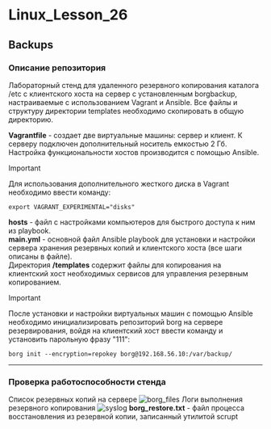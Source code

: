 # Linux_Lesson_26
## Backups

### Описание репозитория

Лабораторный стенд для удаленного резервного копирования каталога /etc c клиентского хоста на сервер с установленным borgbackup, настраиваемые с использованием Vagrant и Ansible. Все файлы и структуру директории temрlates необходимо скопировать в общую директорию.  

**Vagrantfile** - создает две виртуальные машины: сервер и клиент. К серверу подключен дополнительный носитель емкостью 2 Гб. Настройка функциональности хостов производится с помощью Ansible.

> [!IMPORTANT]
> Для использования дополнительного жесткого диска в Vagrant необходимо ввести команду: 

	export VAGRANT_EXPERIMENTAL="disks"

**hosts** - файл с настройками компьютеров для быстрого доступа к ним из playbook.  
**main.yml** - основной файл Ansible playbook для установки и настройки сервера хранения резервных копий и клиентского хоста (все шаги описаны в файле).  
Директория **/templates** содержит файлы для копирования на клиентский хост необходимых сервисов для управления резервным копированием.

> [!IMPORTANT]
> После установки и настройки виртуальных машин с помощью Ansible необходимо инициализировать репозиторий borg на сервере резервирования, войдя на клиентский хост ввести команду и установить парольную фразу "111":

  	borg init --encryption=repokey borg@192.168.56.10:/var/backup/

---

### Проверка работоспособности стенда

Список резервных копий на сервере
![borg_files](https://github.com/darknetworm/Linux_Lesson_26/assets/82410807/a1f3e482-fcf4-480f-81cc-56358e309628)
Логи выполнения резервного копирования
![syslog](https://github.com/darknetworm/Linux_Lesson_26/assets/82410807/d785a175-fc0a-4838-9eee-faf3efde6e54)
**borg_restore.txt** - файл процесса восстановления из резервной копии, записанный утилитой scrupt

